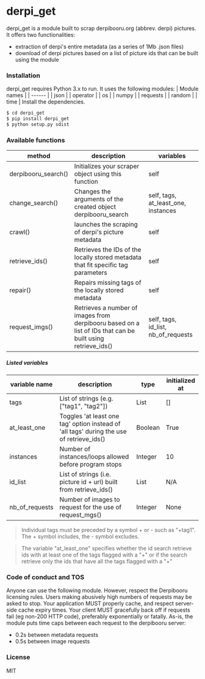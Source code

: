 # derpi_get
derpi_get is a module built to scrap derpibooru.org (abbrev. derpi) pictures. It offers two functionalities:
- extraction of derpi's entire metadata (as a series of 1Mb .json files)
- download of derpi pictures based on a list of picture ids that can be built using the module

### Installation
derpi_get requires Python 3.x to run. It uses the following modules:
| Module names |
| ------ |
| json |
| operator |
| os |
| numpy |
| requests |
| random |
| time |
Install the dependencies.
```sh
$ cd derpi_get
$ pip install derpi_get
$ python setup.py sdist
```

### Available functions
| method | description | variables |
| ------ | ------ | ------ |
| derpibooru_search() | Initializes your scraper object using this function | self |
| change_search() | Changes the arguments of the created object derpibooru_search | self, tags, at_least_one, instances |
| crawl() | launches the scraping of derpi's picture metadata | self |
| retrieve_ids() | Retrieves the IDs of the locally stored metadata that fit specific tag parameters | self |
| repair() | Repairs missing tags of the locally stored metadata | self |
| request_imgs() | Retrieves a number of images from derpibooru based on a list of IDs that can be built using retrieve_ids() | self, tags, id_list, nb_of_requests |
##### Listed variables
| variable name | description | type | initialized at |
| ------ | ------ | ------ | ------ |
| tags | List of strings (e.g. ["tag1", "tag2"]) | List | [] |
| at_least_one | Toggles 'at least one tag' option instead of 'all tags' during the use of retrieve_ids() | Boolean | True |
| instances | Number of instances/loops allowed before program stops | Integer | 10 |
| id_list | List of strings (i.e. picture id + url) built from retrieve_ids() | List | N/A |
| nb_of_requests | Number of images to request for the use of request_mgs() | Integer | None |
> Individual tags must be preceded by a symbol + or - such as "+tag1". The + symbol includes, the - symbol excludes. 

> The variable "at_least_one" specifies whether the id search retrieve ids with at least one of the tags flagged with a "+" or if the search retrieve only the ids that have all the tags flagged with a "+" 

### Code of conduct and TOS
Anyone can use the following module. However, respect the Derpibooru licensing rules. Users making abusively high numbers of requests may be asked to stop. Your application MUST properly cache, and respect server-side cache expiry times. Your client MUST gracefully back off if requests fail (eg non-200 HTTP code), preferably exponentially or fatally.
As-is, the module puts time caps between each request to the derpibooru server: 
- 0.2s between metadata requests
- 0.5s between image requests
### License
MIT